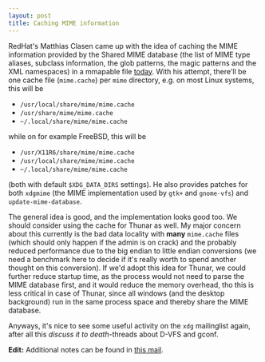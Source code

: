 ```yaml
---
layout: post
title: Caching MIME information
---
```


RedHat's Matthias Clasen came up with the idea of caching the MIME information provided by the Shared MIME database (the list of MIME type aliases, subclass information, the glob patterns, the magic patterns and the XML namespaces) in a mmapable file <a href="http://lists.freedesktop.org/archives/xdg/2005-March/006386.html">today</a>. With his attempt, there'll be one cache file (<code>mime.cache</code>) per <code>mime</code> directory, e.g. on most Linux systems, this will be
<ul>   <li><code>/usr/local/share/mime/mime.cache</code></li>   <li><code>/usr/share/mime/mime.cache</code></li>   <li><code>~/.local/share/mime/mime.cache</code></li> </ul> while on for example FreeBSD, this will be
<ul>   <li><code>/usr/X11R6/share/mime/mime.cache</code></li>   <li><code>/usr/local/share/mime/mime.cache</code></li>   <li><code>~/.local/share/mime/mime.cache</code></li> </ul> (both with default <code>$XDG_DATA_DIRS</code> settings). He also provides patches for both <code>xdgmime</code> (the MIME implementation used by <code>gtk+</code> and <code>gnome-vfs</code>) and <code>update-mime-database</code>.

The general idea is good, and the implementation looks good too. We should consider using the cache for Thunar as well. My major concern about this currently is the bad data locality with <b>many</b> <code>mime.cache</code> files (which should only happen if the admin is on crack) and the probably reduced performance due to the big endian to little endian conversions (we need a benchmark here to decide if it's really worth to spend another thought on this conversion). If we'd adopt this idea for Thunar, we could further reduce startup time, as the process would not need to parse the MIME database first, and it would reduce the memory overhead, tho this is less critical in case of Thunar, since all windows (and the desktop background) run in the same process space and thereby share the MIME database.

Anyways, it's nice to see some useful activity on the <code>xdg</code> mailinglist again, after all this <i>discuss it to death</i>-threads about D-VFS and gconf.

<b>Edit:</b> Additional notes can be found in <a href="http://foo-projects.org/pipermail/thunar-dev/2005-March/000468.html">this mail</a>.

